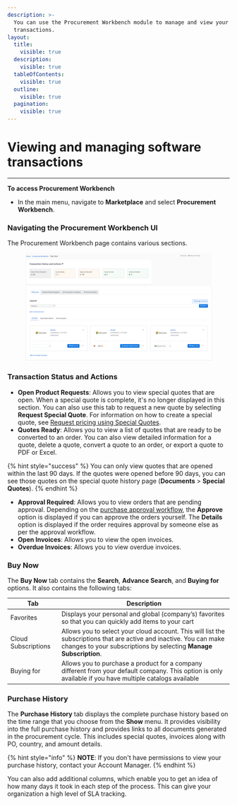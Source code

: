 ```yaml
---
description: >-
  You can use the Procurement Workbench module to manage and view your software
  transactions.
layout:
  title:
    visible: true
  description:
    visible: true
  tableOfContents:
    visible: true
  outline:
    visible: true
  pagination:
    visible: true
---
```


# Viewing and managing software transactions

***

**To access Procurement Workbench**

* In the main menu, navigate to **Marketplace** and select **Procurement Workbench**.

### Navigating the Procurement Workbench UI

The Procurement Workbench page contains various sections.

<figure><img src="../../.gitbook/assets/image (72).png" alt=""><figcaption></figcaption></figure>

### Transaction Status and Actions

* **Open Product Requests**: Allows you to view special quotes that are open. When a special quote is complete, it's no longer displayed in this section. You can also use this tab to request a new quote by selecting **Request Special Quote**. For information on how to create a special quote, see [Request pricing using Special Quotes](https://help.pyracloud.com/knowledge-base/requesting-pricing-for-non-catalog-products/).
* **Quotes Ready**: Allows you to view a list of quotes that are ready to be converted to an order. You can also view detailed information for a quote, delete a quote, convert a quote to an order, or export a quote to PDF or Excel.

{% hint style="success" %}
You can only view quotes that are opened within the last 90 days. If the quotes were opened before 90 days, you can see those quotes on the special quote history page (**Documents** > **Special Quotes**).
{% endhint %}

* **Approval Required**: Allows you to view orders that are pending approval. Depending on the [purchase approval workflow](https://help.pyracloud.com/knowledge-base/setting-up-purchase-approval-workflows/), the **Approve** option is displayed if you can approve the orders yourself. The **Details** option is displayed if the order requires approval by someone else as per the approval workflow.
* **Open Invoices**: Allows you to view the open invoices.
* **Overdue Invoices**: Allows you to view overdue invoices.

### Buy Now

The **Buy Now** tab contains the **Search**, **Advance Search**, and **Buying for** options. It also contains the following tabs:

| Tab                 | Description                                                                                                                                                                              |
| ------------------- | ---------------------------------------------------------------------------------------------------------------------------------------------------------------------------------------- |
| Favorites           | Displays your personal and global (company’s) favorites so that you can quickly add items to your cart                                                                                   |
| Cloud Subscriptions | Allows you to select your cloud account. This will list the subscriptions that are active and inactive. You can make changes to your subscriptions by selecting **Manage Subscription**. |
| Buying for          | Allows you to purchase a product for a company different from your default company. This option is only available if you have multiple catalogs available                                |

### Purchase History

The **Purchase History** tab displays the complete purchase history based on the time range that you choose from the **Show** menu. It provides visibility into the full purchase history and provides links to all documents generated in the procurement cycle. This includes special quotes, invoices along with PO, country, and amount details.&#x20;

{% hint style="info" %}
**NOTE**: If you don't have permissions to view your purchase history, contact your Account Manager.
{% endhint %}

You can also add additional columns, which enable you to get an idea of how many days it took in each step of the process. This can give your organization a high level of SLA tracking.
